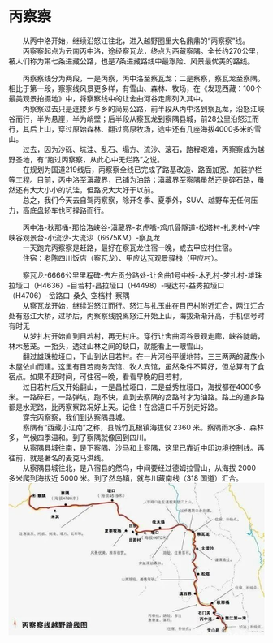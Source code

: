 # 丙察察  
  
&emsp;&emsp;从丙中洛开始，继续沿怒江往北，进入越野圈里大名鼎鼎的“丙察察”线。  
&emsp;&emsp;丙察察起点为云南丙中洛，途经察瓦龙，终点为西藏察隅。全长约270公里，被人们称为第七条进藏公路，也是7条进藏路线中最艰险、风景最优美的路线。  
  
&emsp;&emsp;丙察察线分为两段，一是丙察，丙中洛至察瓦龙；二是察察，察瓦龙至察隅。相比于第一段，察察线风景更多样，有雪山、森林、牧场，在《发现西藏：100个最美观景拍摄地》中，将察察线中的让舍曲河谷走廊列入其中。  
&emsp;&emsp;丙察察过去只是连接乡与乡的简易公路，前半段从丙中洛到察瓦龙，沿怒江峡谷而行，半为悬崖，半为峭壁；后半段从察瓦龙到察隅县城，前28公里沿怒江而行，其后上山，穿过原始森林、翻过高原牧场，途中还有几座海拔4000多米的雪山。  
&emsp;&emsp;过去，因为沙砾、坑洼、乱石、塌方、流沙、滚石，路程艰难，丙察察成为越野圣地，有“跑过丙察察，从此心中无烂路”之说。  
&emsp;&emsp;在规划为国道219线后，丙察察全线已完成了路基改造、路面加宽、加装护栏等工程。目前，丙中洛至滇藏界，已铺为油路；滇藏界至察隅虽然还是碎石路，虽然还有大大小小的坑洼，但路况大大好于以前。  
&emsp;&emsp;总之，我们今天去自驾丙察察，除开冬季、夏季外，SUV、越野车无任何压力，高底盘轿车也可择路而行。  
  
&emsp;&emsp;丙中洛-秋那桶-那恰洛峡谷-滇藏界-老虎嘴-鸡爪骨隧道-松塔村-扎恩村-V字峡谷观景台-小流沙-大流沙（6675KM）-察瓦龙  
&emsp;&emsp;一天跑完丙察察是赶路，最好在察瓦龙住宿一晚，或去甲应村住宿。  
&emsp;&emsp;住宿：老陈四川饭店（察瓦龙）、甲应达瓦观景驿栈（甲应村）。  
  
&emsp;&emsp;察瓦龙-6666公里里程碑-去左贡分路处-让舍曲1号中桥-木孔村-梦扎村-雄珠拉垭口（H4636）-目若村-昌拉垭口（H4498）-嘎达村-益秀拉垭口（H4706）-岔路口-桑久-空档村-察隅  
&emsp;&emsp;从察瓦龙开始，继续沿怒江而行。怒江与扎玉曲在目巴村附近汇合，两江汇合处有怒江大桥，过桥后，丙察察线脱离怒江开始上山，海拔渐渐升高，手机信号时有时无  
&emsp;&emsp;从梦扎村开始直到目若村，再无村庄。穿行让舍曲河谷景观走廊，峡谷陡峭，林木葱茏。一抬头，透过山林之间的缺口，就能看上一眼雪山。  
&emsp;&emsp;翻过雄珠拉垭口，下山到达目若村。在一片河谷平缓地带，三三两两的藏族小木屋依山而建。这里有目若商务宾馆、牧人宾馆，虽然条件不算好，但总算有了食宿点。如果不赶时间，可住宿一晚，看看早晚的目若村。  
&emsp;&emsp;过目若村后又开始翻山，一是昌拉垭口，二是益秀拉垭口，海拔都在4000多米。一路碎石，一路弹坑，跑不快，直到去察隅的岔路时才为油路。路上的通乡路都是水泥路，比丙察察路况好上天。记住！在岔道口千万别走好路。  
&emsp;&emsp;穿完丙察察，我们到达察隅县城。  
&emsp;&emsp;察隅有“西藏小江南”之称，县城竹瓦根镇海拔仅 2360 米。察隅雨水多、森林多，气候四季温和。到了察隅就像回到四川。  
&emsp;&emsp;从察隅县城往南，是下察隅、沙马和上察隅，这里已靠近中印边境控制线。再往前，就是著名的麦克马洪线。  
&emsp;&emsp;从察隅县城往北，是八宿县的然乌，中间要经过德姆拉雪山，从海拔 2000 多米爬到海拔近 5000 米。到了然乌镇，就与川藏南线（318 国道）汇合。  
![](https://raw.githubusercontent.com/szqq0512/Pic/main/img/202201212035324.jpg)  
